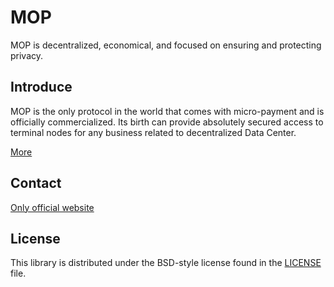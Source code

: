 # MOP

MOP is decentralized, economical, and focused on ensuring and protecting privacy.

## Introduce

MOP is the only protocol in the world that comes with micro-payment and is officially commercialized.
Its birth can provide absolutely secured access to terminal nodes for any business related to decentralized Data Center.

[More](https://mopchain.org/Attach/file/20210803/MOP%20Protocol%20White%20Paper_a4404794-217e-4b77-a3a4-81b5fc36c1e6.pdf)

## Contact
[Only official website](https://mopchain.org/)

## License

This library is distributed under  the BSD-style license found in the [LICENSE](LICENSE) file.